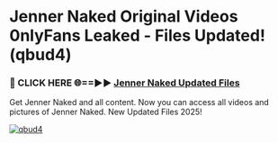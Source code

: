 # Jenner Naked Original Videos 0nlyFans Leaked - Files Updated! (qbud4)

<h3>🔴 CLICK HERE 🌐==►► <a href="https://tinyurl.com/up5wt9bj" rel="nofollow">Jenner Naked Updated Files</a></h3>

Get Jenner Naked and all content. Now you can access all videos and pictures of Jenner Naked. New Updated Files 2025!

[![qbud4](https://i.imgur.com/ABiUzMV.gif)](https://tinyurl.com/up5wt9bj)
